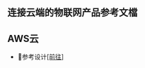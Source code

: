 ## 连接云端的物联网产品参考文檔 

## AWS云
- :book:参考设计[[前往]](https://github.com/Opulinks-Tech/OPL1000A2-Sensor-Device-Reference-Code-Aws-Cloud-with-MQTT)  
